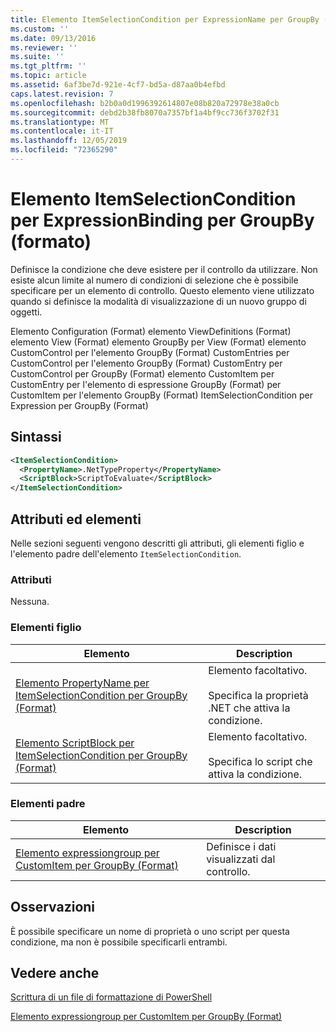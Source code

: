 ```yaml
---
title: Elemento ItemSelectionCondition per ExpressionName per GroupBy (Format) | Microsoft Docs
ms.custom: ''
ms.date: 09/13/2016
ms.reviewer: ''
ms.suite: ''
ms.tgt_pltfrm: ''
ms.topic: article
ms.assetid: 6af3be7d-921e-4cf7-bd5a-d87aa0b4efbd
caps.latest.revision: 7
ms.openlocfilehash: b2b0a0d1996392614807e08b820a72978e38a0cb
ms.sourcegitcommit: debd2b38fb8070a7357bf1a4bf9cc736f3702f31
ms.translationtype: MT
ms.contentlocale: it-IT
ms.lasthandoff: 12/05/2019
ms.locfileid: "72365290"
---
```

# <a name="itemselectioncondition-element-for-expressionbinding-for-groupby-format"></a>Elemento ItemSelectionCondition per ExpressionBinding per GroupBy (formato)

Definisce la condizione che deve esistere per il controllo da utilizzare. Non esiste alcun limite al numero di condizioni di selezione che è possibile specificare per un elemento di controllo. Questo elemento viene utilizzato quando si definisce la modalità di visualizzazione di un nuovo gruppo di oggetti.

Elemento Configuration (Format) elemento ViewDefinitions (Format) elemento View (Format) elemento GroupBy per View (Format) elemento CustomControl per l'elemento GroupBy (Format) CustomEntries per CustomControl per l'elemento GroupBy (Format) CustomEntry per CustomControl per GroupBy (Format) elemento CustomItem per CustomEntry per l'elemento di espressione GroupBy (Format) per CustomItem per l'elemento GroupBy (Format) ItemSelectionCondition per Expression per GroupBy (Format)

## <a name="syntax"></a>Sintassi

```xml
<ItemSelectionCondition>
  <PropertyName>.NetTypeProperty</PropertyName>
  <ScriptBlock>ScriptToEvaluate</ScriptBlock>
</ItemSelectionCondition>
```

## <a name="attributes-and-elements"></a>Attributi ed elementi

Nelle sezioni seguenti vengono descritti gli attributi, gli elementi figlio e l'elemento padre dell'elemento `ItemSelectionCondition`.

### <a name="attributes"></a>Attributi

Nessuna.

### <a name="child-elements"></a>Elementi figlio

|Elemento|Description|
|-------------|-----------------|
|[Elemento PropertyName per ItemSelectionCondition per GroupBy (Format)](./propertyname-element-for-itemselectioncondition-for-groupby-format.md)|Elemento facoltativo.<br /><br /> Specifica la proprietà .NET che attiva la condizione.|
|[Elemento ScriptBlock per ItemSelectionCondition per GroupBy (Format)](./scriptblock-element-for-itemselectioncondition-for-groupby-format.md)|Elemento facoltativo.<br /><br /> Specifica lo script che attiva la condizione.|

### <a name="parent-elements"></a>Elementi padre

|Elemento|Description|
|-------------|-----------------|
|[Elemento expressiongroup per CustomItem per GroupBy (Format)](./expressionbinding-element-for-customitem-for-groupby-format.md)|Definisce i dati visualizzati dal controllo.|

## <a name="remarks"></a>Osservazioni

È possibile specificare un nome di proprietà o uno script per questa condizione, ma non è possibile specificarli entrambi.

## <a name="see-also"></a>Vedere anche

[Scrittura di un file di formattazione di PowerShell](./writing-a-powershell-formatting-file.md)

[Elemento expressiongroup per CustomItem per GroupBy (Format)](./expressionbinding-element-for-customitem-for-groupby-format.md)
